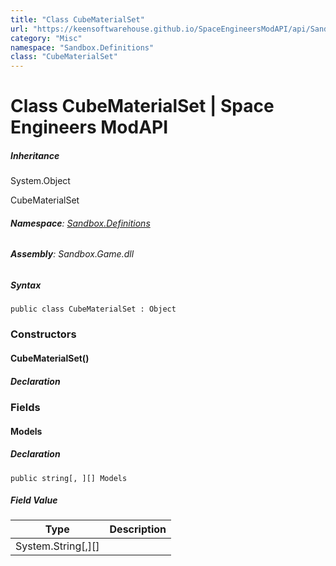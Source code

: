 ```yaml
---
title: "Class CubeMaterialSet"
url: "https://keensoftwarehouse.github.io/SpaceEngineersModAPI/api/Sandbox.Definitions.CubeMaterialSet.html"
category: "Misc"
namespace: "Sandbox.Definitions"
class: "CubeMaterialSet"
---
```


# Class CubeMaterialSet | Space Engineers ModAPI

##### Inheritance

System.Object

CubeMaterialSet

###### **Namespace**: [Sandbox.Definitions](https://keensoftwarehouse.github.io/SpaceEngineersModAPI/api/Sandbox.Definitions.html)

###### **Assembly**: Sandbox.Game.dll

##### Syntax

```
public class CubeMaterialSet : Object
```

### Constructors

#### CubeMaterialSet()

##### Declaration

### Fields

#### Models

##### Declaration

```
public string[, ][] Models
```

##### Field Value

| Type | Description |
| --- | --- |
| System.String\[,\]\[\] |     |